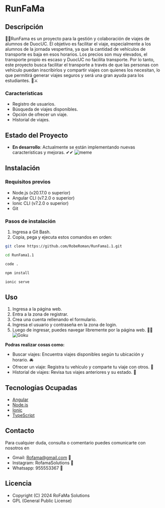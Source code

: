 # RunFaMa
## Descripción
 🐱‍🚀RunFama es un proyecto para la gestión y colaboración de viajes de alumnos de DuocUC. El objetivo es facilitar el viaje, especialmente a los alumnos de la jornada vespertina, ya que la cantidad de vehículos de transporte es baja en esos horarios. Los precios son muy elevados, el transporte propio es escaso y DuocUC no facilita transporte. Por lo tanto, este proyecto busca facilitar el transporte a través de que las personas con vehículo puedan inscribirlos y compartir viajes con quienes los necesitan, lo que permitirá generar viajes seguros y será una gran ayuda para los estudiantes. 👀⚔

### Características
 - Registro de usuarios.
 - Búsqueda de viajes disponibles.
 - Opción de ofrecer un viaje.
 - Historial de viajes.

## Estado del Proyecto
- **En desarrollo**: Actualmente se están implementando nuevas características y mejoras. ✔✔
  ![meme](https://statics.memondo.com/p/s1/crs/2021/12/CR_1216327_3c143e0bd5494830875dce078aebc446_memes_dolorosamente_familiares_sobre_programacion_thumb_fb.jpg?cb=723227)
## Instalación

 ### Requisitos previos

  - Node.js (v20.17.0 o superior)
  - Angular CLI (v7.2.0 o superior)
  - Ionic CLI (v7.2.0 o superior)
  - Git

 ### Pasos de instalación
 1. Ingresa a Git Bash.
 2. Copia, pega y ejecuta estos comandos en orden:
   
   ```bash
   git clone https://github.com/RobeRoman/RunFama1.1.git
   ```
   ```bash
   cd RunFama1.1
   ```
   ```bash
   code .
   ```
   ```bash
   npm install
   ```
   ```bash
   ionic serve
   ```
## Uso
 1. Ingresa a la página web.
 2. Entra a la zona de registrar.
 3. Crea una cuenta rellenando el formulario.
 4. Ingresa el usuario y contraseña en la zona de login.
 5. Luego de ingresar, puedes navegar libremente por la página web. 🐱‍🏍
 ![Goku](https://media1.tenor.com/m/ID6-beDVEN8AAAAC/goku-ya-merito.gif)

   **Podras realizar cosas como:**
   - Buscar viajes: Encuentra viajes disponibles según tu ubicación y horario. 🚘
   - Ofrecer un viaje: Registra tu vehículo y comparte tu viaje con otros. 🚗
   - Historial de viajes: Revisa tus viajes anteriores y su estado. 📝
   

## Tecnologías Ocupadas
 - [Angular](https://angular.io/)
 - [Node.js](https://nodejs.org/)
 - [Ionic](https://ionicframework.com/)
 - [TypeScript](https://www.typescriptlang.org/)

## Contacto
 Para cualquier duda, consulta o comentario puedes comunicarte con nosotros en
 - Gmail: Rofama@gmail.com 💌
 - Instagram: RofamaSolutions 💢
 - Whatsapp: 955553367 📲


## Licencia
 - Copyright (C) 2024 RoFaMa Solutions
 - GPL (General Public License)
